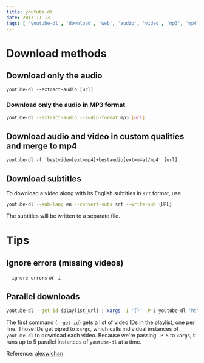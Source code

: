 ```yaml
---
title: youtube-dl
date: 2017-11-13
tags: [ 'youtube-dl', 'download', 'web', 'audio', 'video', 'mp3', 'mp4' ]
---
```


# Download methods

## Download only the audio

`youtube-dl --extract-audio [url]`

### Download only the audio in MP3 format

```bash
youtube-dl --extract-audio --audio-format mp3 [url]
```

## Download audio and video in custom qualities and merge to mp4

`youtube-dl -f 'bestvideo[ext=mp4]+bestaudio[ext=m4a]/mp4' [url]`

## Download subtitles

To download a video along with its English subtitles in `srt` format, use

```bash
youtube-dl --sub-lang en --convert-subs srt --write-sub {URL}
```

The subtitles will be written to a separate file.

# Tips

## Ignore errors (missing videos)

`--ignore-errors` or `-i`

## Parallel downloads

```bash
youtube-dl --get-id {playlist_url} | xargs -I '{}' -P 5 youtube-dl 'https://youtube.com/watch?v={}'
```

The first command (`--get-id`) gets a list of video IDs in the playlist, one
per line. Those IDs get piped to `xargs`, which calls individual instances of
`youtube-dl` to download each video. Because we're passing `-P 5` to `xargs`,
it runs up to 5 parallel instances of `youtube-dl` at a time.

Reference: [alexwlchan](https://alexwlchan.net/2020/07/how-to-do-parallel-downloads-with-youtube-dl/)
